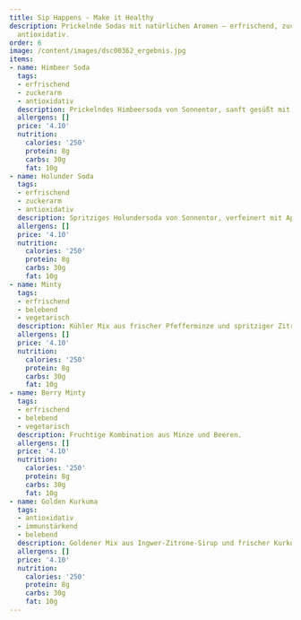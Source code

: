 ```yaml
---
title: Sip Happens - Make it Healthy
description: Prickelnde Sodas mit natürlichen Aromen – erfrischend, zuckerarm und
  antioxidativ.
order: 6
image: /content/images/dsc00362_ergebnis.jpg
items:
- name: Himbeer Soda
  tags:
  - erfrischend
  - zuckerarm
  - antioxidativ
  description: Prickelndes Himbeersoda von Sonnentor, sanft gesüßt mit Apfelsaftkonzentrat.
  allergens: []
  price: '4.10'
  nutrition:
    calories: '250'
    protein: 8g
    carbs: 30g
    fat: 10g
- name: Holunder Soda
  tags:
  - erfrischend
  - zuckerarm
  - antioxidativ
  description: Spritziges Holundersoda von Sonnentor, verfeinert mit Apfelsaftkonzentrat.
  allergens: []
  price: '4.10'
  nutrition:
    calories: '250'
    protein: 8g
    carbs: 30g
    fat: 10g
- name: Minty
  tags:
  - erfrischend
  - belebend
  - vegetarisch
  description: Kühler Mix aus frischer Pfefferminze und spritziger Zitrone.
  allergens: []
  price: '4.10'
  nutrition:
    calories: '250'
    protein: 8g
    carbs: 30g
    fat: 10g
- name: Berry Minty
  tags:
  - erfrischend
  - belebend
  - vegetarisch
  description: Fruchtige Kombination aus Minze und Beeren.
  allergens: []
  price: '4.10'
  nutrition:
    calories: '250'
    protein: 8g
    carbs: 30g
    fat: 10g
- name: Golden Kurkuma
  tags:
  - antioxidativ
  - immunstärkend
  - belebend
  description: Goldener Mix aus Ingwer-Zitrone-Sirup und frischer Kurkuma.
  allergens: []
  price: '4.10'
  nutrition:
    calories: '250'
    protein: 8g
    carbs: 30g
    fat: 10g
---
```

